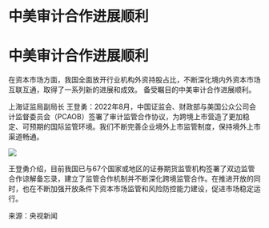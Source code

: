 # 中美审计合作进展顺利

# 中美审计合作进展顺利

在资本市场方面，我国全面放开行业机构外资持股占比，不断深化境内外资本市场互联互通，取得了一系列新的进展和成效。 备受瞩目的中美审计合作进展顺利。

上海证监局副局长
王登勇：2022年8月，中国证监会、财政部与美国公众公司会计监督委员会（PCAOB）签署了审计监管合作协议，为跨境上市营造了更加稳定、可预期的国际监管环境。我们不断完善企业境外上市监管制度，保持境外上市渠道畅通。

![](https://inews.gtimg.com/om_bt/O_xzRvgTw0lWbQ8aBTo039r8slWKz4LzbFy1p8KR6A_IAAA/1000)

王登勇介绍，目前我国已与67个国家或地区的证券期货监管机构签署了双边监管合作谅解备忘录，建立了监管合作机制并不断深化跨境监管合作。在推进开放的同时，也在不断加强开放条件下资本市场监管和风险防控能力建设，促进市场稳定运行。

来源：央视新闻

